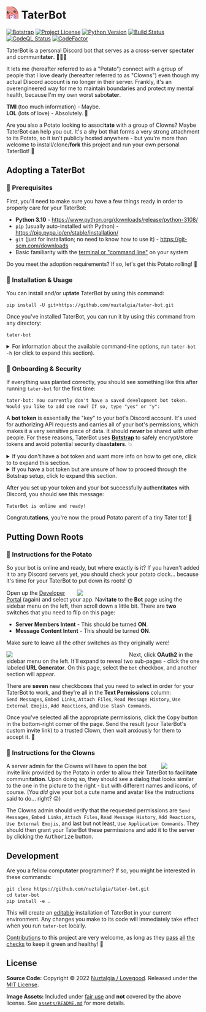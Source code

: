 <h1>
<picture><img src="https://github.com/nuztalgia/tater-bot/blob/main/tater_bot/assets/potato-purple-heart.png" width=32></picture>
TaterBot
</h1>

[![Botstrap](https://img.shields.io/endpoint?url=https%3A%2F%2Fraw.githubusercontent.com%2Fnuztalgia%2Fbotstrap%2Fmain%2F.github%2Fbadges%2Fbotstrap-on.json&logo=0)](https://github.com/nuztalgia/botstrap)
[![Project License](https://img.shields.io/github/license/nuztalgia/tater-bot?color=blue)](https://github.com/nuztalgia/tater-bot/blob/main/LICENSE)
[![Python Version](https://img.shields.io/badge/python-3.10-blue)](https://github.com/nuztalgia/tater-bot/blob/main/pyproject.toml)
[![Build Status](https://img.shields.io/github/workflow/status/nuztalgia/tater-bot/Build)](https://github.com/nuztalgia/tater-bot/actions/workflows/build.yml)
[![CodeQL Status](https://img.shields.io/github/workflow/status/nuztalgia/tater-bot/CodeQL?label=codeQL)](https://github.com/nuztalgia/tater-bot/actions/workflows/codeql.yml)
[![CodeFactor](https://img.shields.io/codefactor/grade/github/nuztalgia/tater-bot/main?label=codefactor)](https://www.codefactor.io/repository/github/nuztalgia/tater-bot)

TaterBot is a personal Discord bot that serves as a cross-server spec**tater**
and communi**tater**. 🥔👾💗

It lets me (hereafter referred to as a "Potato") connect with a group of people
that I love dearly (hereafter referred to as "Clowns") even though my actual
Discord account is no longer in their server. Frankly, it's an overengineered
way for me to maintain boundaries and protect my mental health, because I'm my
own worst sabo**tater**.

<b>TMI</b> (too much information) - Maybe.<br><b>LOL</b> (lots of love) -
Absolutely. 💜

Are you also a Potato looking to associ**tate** with a group of Clowns? Maybe
TaterBot can help you out. It's a shy bot that forms a very strong attachment to
its Potato, so it isn't publicly hosted anywhere - but you're more than welcome
to install/clone/**fork** this project and run your own personal TaterBot! 🌟

## Adopting a TaterBot

### 📜 Prerequisites

First, you'll need to make sure you have a few things ready in order to properly
care for your TaterBot:

- **Python 3.10** - https://www.python.org/downloads/release/python-3108/
- `pip` (usually auto-installed with Python) -
  https://pip.pypa.io/en/stable/installation/
- `git` (just for installation; no need to know how to use it) -
  https://git-scm.com/downloads
- Basic familiarity with the
  [terminal or "command line"](https://developer.mozilla.org/en-US/docs/Learn/Tools_and_testing/Understanding_client-side_tools/Command_line#welcome_to_the_terminal)
  on your system

Do you meet the adoption requirements? If so, let's get this Potato rolling! 🥁

### 🌱 Installation & Usage

You can install and/or up**tate** TaterBot by using this command:

```
pip install -U git+https://github.com/nuztalgia/tater-bot.git
```

Once you've installed TaterBot, you can run it by using this command from any
directory:

```
tater-bot
```

<details>
<summary>
For information about the available command-line options, run
<code>tater-bot -h</code> (or click to expand this section).
</summary>
<br>

```
usage: tater-bot [-f] [-t] [-v] [--help] [<token id>]

  A Discord bot that serves as a cross-server spectater and communitater.
  Run "tater-bot" with no parameters to start the bot in development mode.

positional arguments:
  <token id>        The ID of the token to use to run the bot.
                    Valid options are "dev" and "prod".

options:
  -f, --force-sync  Force-sync all TaterBot app commands.
  -t, --tokens      View/manage your saved Discord bot tokens.
  -v, --version     Display the current bot version.
  -h, --help        Display this help message.
```

</details>

### 🔑 Onboarding & Security

If everything was planted correctly, you should see something like this after
running `tater-bot` for the first time:

```
tater-bot: You currently don't have a saved development bot token.
Would you like to add one now? If so, type "yes" or "y":
```

A **bot token** is essentially the "key" to your bot's Discord account. It's
used for authorizing API requests and carries all of your bot's permissions,
which makes it a very sensitive piece of data. It should **never** be shared
with other people. For these reasons, TaterBot uses
[**Botstrap**](https://botstrap.readthedocs.io/) to safely encrypt/store tokens
and avoid potential security disas**taters**. 💥

<details>
<summary>
If you don't have a bot token and want more info on how to get one, click to
to expand this section.
</summary>
<hr>

1. To obtain a bot token, you'll first have to create a new **Discord App**. Go
   to the [Developer Portal](https://discord.com/developers/applications) and
   click the <kbd>New Application</kbd> button in the top-right corner. Enter an
   ap**peel**ing name for your bot and click <kbd>Create</kbd>.

2. Now you should be on the **General Information** page for your app. Give it a
   cute profile picture and description - these will be visible to your Clowns!
   After **tating** care of those two things, you can move on from this page.

3. The next step is to add a "bot user" to your app, which allows it to appear
   in Discord similarly to other members. Navi**tate** to the **Bot** page using
   the sidebar menu on the left, then click the <kbd>Add Bot</kbd> button on the
   right.

4. After creating a bot user, you should see a <kbd>Reset Token</kbd> button.
   Click it to gener**tate** your bot token! 🎉

<hr>
</details>

<details>
<summary>
If you have a bot token but are unsure of how to proceed through the Botstrap
setup, click to expand this section.
</summary>
<hr>

1. At the initial prompt that asks `Would you like to add one now?`, type `yes`
   (or just `y`) and hit <kbd>Enter</kbd>.

2. Next, you'll be asked to enter your bot token (i.e. copy and paste it in).
   When you do, your input won't be visible on the screen - this is by design,
   to keep your token safe! Just trust that it's there, and hit <kbd>Enter</kbd>
   again.

3. If you entered your token correctly, you'll be prompted to run your bot. Go
   ahead and type `y`, then hit <kbd>Enter</kbd>.

<hr>
</details>

After you set up your token and your bot successfully authenti**tates** with
Discord, you should see this message:

```
TaterBot is online and ready!
```

Congratu**tations**, you're now the proud Potato parent of a tiny Tater tot! 👶

## Putting Down Roots

### 🥔 Instructions for the Potato

So your bot is online and ready, but where exactly is it? If you haven't added
it to any Discord servers yet, you should check your potato clock... because
it's time for your TaterBot to put down its roots! 🌞

<img align="right" src="https://user-images.githubusercontent.com/95021853/201503489-c583281a-659b-4fd9-b87d-a969267c1c2a.png" width=320>

Open up the [Developer Portal](https://discord.com/developers/applications/)
(again) and select your app. Navi**tate** to the **Bot** page using the sidebar
menu on the left, then scroll down a little bit. There are **two** switches that
you need to flip on this page:

- **Server Members Intent** - This should be turned **ON**.
- **Message Content Intent** - This should be turned **ON**.

Make sure to leave all the other switches as they originally were!

<img align="left" src="https://user-images.githubusercontent.com/95021853/201504285-7398b3ad-20c6-47f2-8b11-4414cbb4222f.png" width=320>

Next, click **OAuth2** in the sidebar menu on the left. It'll expand to reveal
two sub-pages - click the one labeled **URL Generator**. On this page, select
the `bot` checkbox, and another section will appear.

There are **seven** new checkboxes that you need to select in order for your
TaterBot to work, and they're all in the **Text Permissions** column:<br>
`Send Messages`, `Embed Links`, `Attach Files`, `Read Message History`,
`Use External Emojis`, `Add Reactions`, and `Use Slash Commands`.

Once you've selected all the appropriate permissions, click the <kbd>Copy</kbd>
button in the bottom-right corner of the page. Send the result (your TaterBot's
custom invite link) to a trusted Clown, then wait anxiously for them to accept
it. 🤡

### 🎪 Instructions for the Clowns

<img align="right" src="https://user-images.githubusercontent.com/95021853/201505432-1fb57038-b441-493e-a425-f2a199498df6.png" width=100>

A server admin for the Clowns will have to open the bot invite link provided by
the Potato in order to allow their TaterBot to facili**tate** communi**tation**.
Upon doing so, they should see a dialog that looks similar to the one in the
picture to the right - but with different names and icons, of course. (You _did_
give your bot a cute name and avatar like the instructions said to do... right?
😜)

The Clowns admin should verify that the requested permissions are
`Send Messages`, `Embed Links`, `Attach Files`, `Read Message History`,
`Add Reactions`, `Use External Emojis`, and last but not least,
`Use Application Commands`. They should then grant your TaterBot these
permissions and add it to the server by clicking the <kbd>Authorize</kbd>
button.

## Development

Are you a fellow compu**tater** programmer? If so, you might be interested in
these commands:

```
git clone https://github.com/nuztalgia/tater-bot.git
cd tater-bot
pip install -e .
```

This will create an
[editable](https://pip.pypa.io/en/stable/topics/local-project-installs/#editable-installs)
installation of TaterBot in your current environment. Any changes you make to
its code will immediately take effect when you run `tater-bot` locally.

[Contributions](https://github.com/nuztalgia/tater-bot/blob/main/.github/contributing.md)
to this project are very welcome, as long as they
[pass](https://results.pre-commit.ci/latest/github/nuztalgia/tater-bot/main)
[all](https://github.com/nuztalgia/tater-bot/actions/workflows/build.yml)
[the](https://github.com/nuztalgia/tater-bot/actions/workflows/codeql.yml)
[checks](https://www.codefactor.io/repository/github/nuztalgia/tater-bot) to
keep it green and healthy! 💚

## License

**Source Code:** Copyright © 2022
[Nuztalgia / Lovegood](https://github.com/nuztalgia). Released under the
[MIT License](https://github.com/nuztalgia/tater-bot/blob/main/LICENSE).

**Image Assets:** Included under [fair use](https://www.copyright.gov/fair-use/)
and **not** covered by the above license. See
[`assets/README.md`](https://github.com/nuztalgia/tater-bot/tree/main/tater_bot/assets)
for more details.
